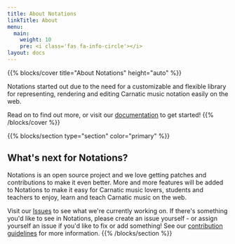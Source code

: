 ```yaml
---
title: About Notations
linkTitle: About
menu:
  main:
    weight: 10
    pre: <i class='fas fa-info-circle'></i>
layout: docs
---
```


{{% blocks/cover title="About Notations" height="auto" %}}

Notations started out due to the need for a customizable and flexible library for representing, rendering and editing Carnatic music notation easily on the web.  

Read on to find out more, or visit our [documentation](/docs/) to get started!
{{% /blocks/cover %}}

{{% blocks/section type="section" color="primary" %}}

## What's next for Notations?

Notations is an open source project and we love getting patches and contributions to make it even better.  More and more features will be added to Notations to make it easy for Carnatic music lovers, students and teachers to enjoy, learn and teach Carnatic music on the web. 

Visit our [Issues](https://github.com/panyam/notations/issues) to see what we're currently working on. If there's something you'd like to see in Notations, please create an issue yourself - or assign yourself an issue if you'd like to fix or add something! See our [contribution guidelines](/docs/contribution-guidelines/) for more information.
{{% /blocks/section %}}
